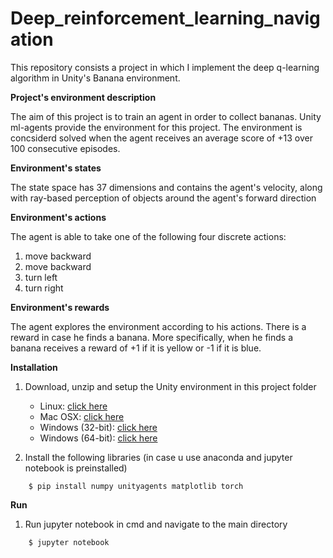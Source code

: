 # Deep_reinforcement_learning_navigation

This repository consists a project in which I implement the deep q-learning algorithm in Unity's Banana environment.

**Project's environment description**

The aim of this project is to train an agent in order to collect bananas. Unity ml-agents provide the environment for this project. The environment is concsiderd solved when the agent receives an average score of +13 over 100 consecutive episodes.

**Environment's states**

The state space has 37 dimensions and contains the agent's velocity, along with ray-based perception of objects around the agent's forward direction

**Environment's actions**

The agent is able to take one of the following four discrete actions: 
 1. move backward
 2. move backward 
 3. turn left
 4. turn right



**Environment's rewards**

The agent explores the environment according to his actions. There is a reward in case he finds a banana. More specifically, when he finds a banana receives a reward of +1 if it is yellow or -1 if it is blue.

**Installation**

 1.  Download, unzip and setup the Unity environment in this project folder
 
     -  Linux:  [click here](https://s3-us-west-1.amazonaws.com/udacity-drlnd/P1/Banana/Banana_Linux.zip)
     -   Mac OSX:  [click here](https://s3-us-west-1.amazonaws.com/udacity-drlnd/P1/Banana/Banana.app.zip)
     -   Windows (32-bit):  [click here](https://s3-us-west-1.amazonaws.com/udacity-drlnd/P1/Banana/Banana_Windows_x86.zip)
     -   Windows (64-bit):  [click here](https://s3-us-west-1.amazonaws.com/udacity-drlnd/P1/Banana/Banana_Windows_x86_64.zip)
 2. Install the following libraries (in case u use anaconda and jupyter notebook is preinstalled)
```
	$ pip install numpy unityagents matplotlib torch
```
**Run**
 
 
 1. Run jupyter notebook in cmd and navigate to the main directory
```
	$ jupyter notebook
```
 

